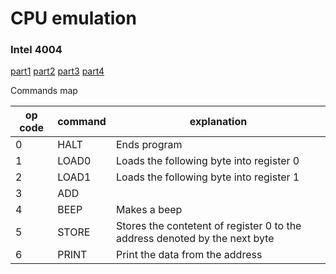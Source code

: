 # CPU emulation

### Intel 4004
[part1](https://megalomaniacbore.blogspot.com/2014/04/virtual-cpu-in-c-4001-cpu.html?m=1)
[part2](https://megalomaniacbore.blogspot.com/2014/04/write-your-own-virtual-cpu-in-c-4001.html)
[part3](https://megalomaniacbore.blogspot.co.uk/2014/04/loadsave-virtual-cpu-memory-state.html)
[part4](https://megalomaniacbore.blogspot.co.uk/p/virtual-cpu-house-keeping-following.html)

Commands map

| op code | command | explanation                              |
|---------|---------|------------------------------------------|
| 0       | HALT    | Ends program                             |
| 1       | LOAD0   | Loads the following byte into register 0 |
| 2       | LOAD1   | Loads the following byte into register 1 |
| 3       | ADD     |                                          |
| 4       | BEEP    | Makes a beep                             |
| 5       | STORE   | Stores the contetent of register 0 to the address denoted by the next byte |
| 6       | PRINT   | Print the data from the address |

